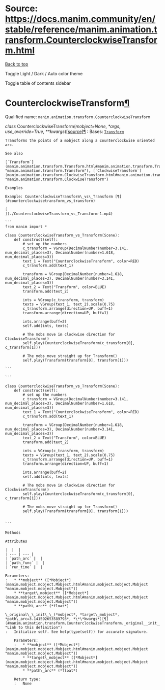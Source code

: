 # Source: https://docs.manim.community/en/stable/reference/manim.animation.transform.CounterclockwiseTransform.html

[Back to top](#)

Toggle Light / Dark / Auto color theme

Toggle table of contents sidebar

CounterclockwiseTransform[¶](#counterclockwisetransform "Link to this heading")
===============================================================================

Qualified name: `manim.animation.transform.CounterclockwiseTransform`

*class* CounterclockwiseTransform(*mobject=None*, *\*args*, *use\_override=True*, *\*\*kwargs*)[[source]](../_modules/manim/animation/transform.html#CounterclockwiseTransform)[¶](#manim.animation.transform.CounterclockwiseTransform "Link to this definition")
:   Bases: [`Transform`](manim.animation.transform.Transform.html#manim.animation.transform.Transform "manim.animation.transform.Transform")

    Transforms the points of a mobject along a counterclockwise oriented arc.

    See also

    [`Transform`](manim.animation.transform.Transform.html#manim.animation.transform.Transform "manim.animation.transform.Transform"), [`ClockwiseTransform`](manim.animation.transform.ClockwiseTransform.html#manim.animation.transform.ClockwiseTransform "manim.animation.transform.ClockwiseTransform")

    Examples

    Example: CounterclockwiseTransform\_vs\_Transform [¶](#counterclockwisetransform_vs_transform)

    [
    ](./CounterclockwiseTransform_vs_Transform-1.mp4)

    ```
    from manim import *

    class CounterclockwiseTransform_vs_Transform(Scene):
        def construct(self):
            # set up the numbers
            c_transform = VGroup(DecimalNumber(number=3.141, num_decimal_places=3), DecimalNumber(number=1.618, num_decimal_places=3))
            text_1 = Text("CounterclockwiseTransform", color=RED)
            c_transform.add(text_1)

            transform = VGroup(DecimalNumber(number=1.618, num_decimal_places=3), DecimalNumber(number=3.141, num_decimal_places=3))
            text_2 = Text("Transform", color=BLUE)
            transform.add(text_2)

            ints = VGroup(c_transform, transform)
            texts = VGroup(text_1, text_2).scale(0.75)
            c_transform.arrange(direction=UP, buff=1)
            transform.arrange(direction=UP, buff=1)

            ints.arrange(buff=2)
            self.add(ints, texts)

            # The mobs move in clockwise direction for ClockwiseTransform()
            self.play(CounterclockwiseTransform(c_transform[0], c_transform[1]))

            # The mobs move straight up for Transform()
            self.play(Transform(transform[0], transform[1]))

    ```

    ```

    class CounterclockwiseTransform_vs_Transform(Scene):
        def construct(self):
            # set up the numbers
            c_transform = VGroup(DecimalNumber(number=3.141, num_decimal_places=3), DecimalNumber(number=1.618, num_decimal_places=3))
            text_1 = Text("CounterclockwiseTransform", color=RED)
            c_transform.add(text_1)

            transform = VGroup(DecimalNumber(number=1.618, num_decimal_places=3), DecimalNumber(number=3.141, num_decimal_places=3))
            text_2 = Text("Transform", color=BLUE)
            transform.add(text_2)

            ints = VGroup(c_transform, transform)
            texts = VGroup(text_1, text_2).scale(0.75)
            c_transform.arrange(direction=UP, buff=1)
            transform.arrange(direction=UP, buff=1)

            ints.arrange(buff=2)
            self.add(ints, texts)

            # The mobs move in clockwise direction for ClockwiseTransform()
            self.play(CounterclockwiseTransform(c_transform[0], c_transform[1]))

            # The mobs move straight up for Transform()
            self.play(Transform(transform[0], transform[1]))


    ```

    Methods

    Attributes

    |  |  |
    | --- | --- |
    | `path_arc` |  |
    | `path_func` |  |
    | `run_time` |  |

    Parameters:
    :   * **mobject** ([*Mobject*](manim.mobject.mobject.Mobject.html#manim.mobject.mobject.Mobject "manim.mobject.mobject.Mobject"))
        * **target\_mobject** ([*Mobject*](manim.mobject.mobject.Mobject.html#manim.mobject.mobject.Mobject "manim.mobject.mobject.Mobject"))
        * **path\_arc** (*float*)

    \_original\_\_init\_\_(*mobject*, *target\_mobject*, *path\_arc=3.141592653589793*, *\*\*kwargs*)[¶](#manim.animation.transform.CounterclockwiseTransform._original__init__ "Link to this definition")
    :   Initialize self. See help(type(self)) for accurate signature.

        Parameters:
        :   * **mobject** ([*Mobject*](manim.mobject.mobject.Mobject.html#manim.mobject.mobject.Mobject "manim.mobject.mobject.Mobject"))
            * **target\_mobject** ([*Mobject*](manim.mobject.mobject.Mobject.html#manim.mobject.mobject.Mobject "manim.mobject.mobject.Mobject"))
            * **path\_arc** (*float*)

        Return type:
        :   None